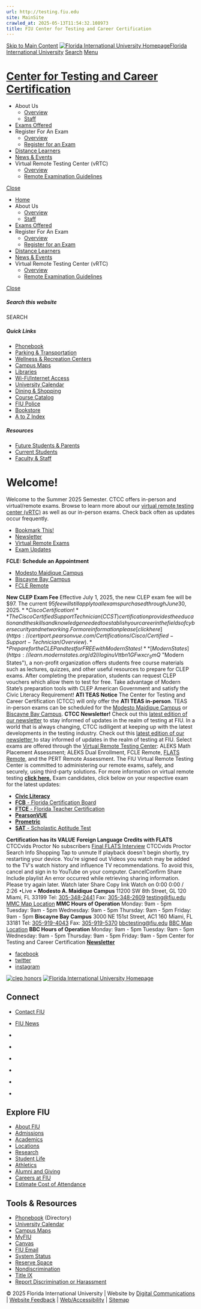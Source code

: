 ```yaml
---
url: http://testing.fiu.edu
site: MainSite
crawled_at: 2025-05-13T11:54:32.108973
title: FIU Center for Testing and Career Certification
---
```


[Skip to Main Content](https://dasa.fiu.edu/all-departments/center-for-testing/#main-content)
[![Florida International University Homepage](https://digicdn.fiu.edu/core/_assets/images/logo-top.svg)Florida International University](https://www.fiu.edu/)
[Search](https://dasa.fiu.edu/all-departments/center-for-testing/)
[Menu](https://dasa.fiu.edu/all-departments/center-for-testing/)
# [Center for Testing and Career Certification](https://dasa.fiu.edu/all-departments/center-for-testing/index.html)
  * About Us
    * [Overview](https://dasa.fiu.edu/all-departments/center-for-testing/about-us/index.html)
    * [Staff](https://dasa.fiu.edu/all-departments/center-for-testing/about-us/staff/index.html)
  * [Exams Offered](https://dasa.fiu.edu/all-departments/center-for-testing/exams-offered/index.html)
  * Register For An Exam
    * [Overview](https://testing.fiu.edu/register-for-an-exam/register-for-an-exam/index.html)
    * [Register for an Exam](https://dasa.fiu.edu/all-departments/center-for-testing/register-for-an-exam/register-for-an-exam/index.html)
  * [Distance Learners](https://dasa.fiu.edu/all-departments/center-for-testing/distance-learners/index.html)
  * [News & Events](https://dasa.fiu.edu/all-departments/center-for-testing/news-and-events/index.html)
  * Virtual Remote Testing Center (vRTC)
    * [Overview](https://dasa.fiu.edu/all-departments/center-for-testing/virtual-remote-testing-center/index.html)
    * [Remote Examination Guidelines](https://dasa.fiu.edu/all-departments/center-for-testing/virtual-remote-testing-center/remote-examination-guidelines/index.html)


[Close](https://dasa.fiu.edu/all-departments/center-for-testing/)
  * [Home](https://dasa.fiu.edu/all-departments/center-for-testing/index.html)
  * About Us
    * [Overview](https://dasa.fiu.edu/all-departments/center-for-testing/about-us/index.html)
    * [Staff](https://dasa.fiu.edu/all-departments/center-for-testing/about-us/staff/index.html)
  * [Exams Offered](https://dasa.fiu.edu/all-departments/center-for-testing/exams-offered/index.html)
  * Register For An Exam
    * [Overview](https://testing.fiu.edu/register-for-an-exam/register-for-an-exam/index.html)
    * [Register for an Exam](https://dasa.fiu.edu/all-departments/center-for-testing/register-for-an-exam/register-for-an-exam/index.html)
  * [Distance Learners](https://dasa.fiu.edu/all-departments/center-for-testing/distance-learners/index.html)
  * [News & Events](https://dasa.fiu.edu/all-departments/center-for-testing/news-and-events/index.html)
  * Virtual Remote Testing Center (vRTC)
    * [Overview](https://dasa.fiu.edu/all-departments/center-for-testing/virtual-remote-testing-center/index.html)
    * [Remote Examination Guidelines](https://dasa.fiu.edu/all-departments/center-for-testing/virtual-remote-testing-center/remote-examination-guidelines/index.html)


[ Close ](https://dasa.fiu.edu/all-departments/center-for-testing/)
##### Search this website
SEARCH
##### Quick Links
  * [ Phonebook](https://phonebook.fiu.edu)
  * [ Parking & Transportation](https://parking.fiu.edu/)
  * [ Wellness & Recreation Centers](https://dasa.fiu.edu/all-departments/wellness-recreation-centers/)
  * [ Campus Maps](http://campusmaps.fiu.edu/)
  * [ Libraries](https://library.fiu.edu/)
  * [ Wi-Fi/Internet Access](https://network.fiu.edu/)
  * [ University Calendar](https://calendar.fiu.edu/)
  * [ Dining & Shopping](https://shop.fiu.edu/)
  * [ Course Catalog](https://catalog.fiu.edu/)
  * [ FIU Police](https://police.fiu.edu/)
  * [ Bookstore](https://shop.fiu.edu/retail/barnes-noble/course-materials/)
  * [ A to Z Index](https://www.fiu.edu/atoz/index.html)


##### Resources
  * [ Future Students & Parents](https://www.fiu.edu/information-for/future-students-parents.html)
  * [ Current Students](https://www.fiu.edu/information-for/current-students.html)
  * [ Faculty & Staff](https://www.fiu.edu/information-for/faculty-staff.html)


# Welcome!
Welcome to the Summer 2025 Semester. CTCC offers in-person and virtual/remote exams. Browse to learn more about our [virtual remote testing center (vRTC)](https://dasa.fiu.edu/all-departments/center-for-testing/virtual-remote-testing-center/index.html) as well as our in-person exams. Check back often as updates occur frequently.
  * [Bookmark This!](https://dasa.fiu.edu/all-departments/center-for-testing/#panel-N1026D-1)
  * [Newsletter ](https://dasa.fiu.edu/all-departments/center-for-testing/#panel-N1026D-2)
  * [Virtual Remote Exams ](https://dasa.fiu.edu/all-departments/center-for-testing/#panel-N1026D-3)
  * [Exam Updates](https://dasa.fiu.edu/all-departments/center-for-testing/#panel-N1026D-4)


**FCLE: Schedule an Appointment**
  * [ Modesto Maidique Campus](https://www.eventbrite.com/e/fcle-registration-1335260242329?aff=oddtdtcreator)
  * [ Biscayne Bay Campus](https://www.eventbrite.com/e/fcle-registration-1335249981639?aff=oddtdtcreator)
  * [ FCLE Remote ](https://www.eventbrite.com/e/fcle-remote-registration-1335256180179?aff=oddtdtcreator)


**New CLEP Exam Fee**
Effective July 1, 2025, the new CLEP exam fee will be $97. The current $95 fee will still apply to all exams purchased through June 30, 2025.
**Cisco Certification!**
The Cisco Certified Support Technician (CCST) certification provides the education and the skills and knowledge needed to establish your career in the fields of cybersecurity and networking. For more information please [click here](https://certiport.pearsonvue.com/Certifications/Cisco/Certified-Support-Technician/Overview). 
**Prepare for the CLEP and test for FREE with Modern States!**
[ Modern States](https://learn.modernstates.org/d2l/loginuVttbn1GFwxcr_SmQ$ "Modern States"), a non-profit organization offers students free course materials such as lectures, quizzes, and other useful resources to prepare for CLEP exams. After completing the preparation, students can request CLEP vouchers which allow them to test for free. Take advantage of Modern State’s preparation tools with CLEP American Government and satisfy the Civic Literacy Requirement! 
**ATI TEAS Notice** The Center for Testing and Career Certification (CTCC) will only offer the **ATI TEAS in-person**. TEAS in-person exams can be scheduled for the [Modesto Maidique Campus](https://www2.registerblast.com/fiu/exam/list) or [Biscayne Bay Campus](https://www2.registerblast.com/fiu-bbc/Exam/List).
**CTCC Newsletter!**
Check out this [latest edition of our newsletter](https://dasa.fiu.edu/all-departments/center-for-testing/news-and-events/summer-2024-newsletter-current.pdf) to stay informed of updates in the realm of testing at FIU. 
In a world that is always changing, CTCC isdiligent at keeping up with the latest developments in the testing industry. Check out this [latest edition of our newsletter](https://dasa.fiu.edu/all-departments/center-for-testing/news-and-events/summer-2024-newsletter-current.pdf)[ ](https://dasa.fiu.edu/all-departments/center-for-testing/news-and-events/summer-2024-newsletter-current.pdf)to stay informed of updates in the realm of testing at FIU.
Select exams are offered through the [Virtual Remote Testing Center](https://dasa.fiu.edu/all-departments/center-for-testing/virtual-remote-testing-center/index.html#vrtcanchor): ALEKS Math Placement Assessment; ALEKS Dual Enrollment, FCLE Remote, [FLATS Remote,](https://dasa.fiu.edu/all-departments/center-for-testing/virtual-remote-testing-center/index.html#FLATS) and the PERT Remote Assessment.
The FIU Virtual Remote Testing Center is committed to administering our remote exams, safely, and securely, using third-party solutions. For more information on virtual remote testing **[click here.](https://dasa.fiu.edu/all-departments/center-for-testing/virtual-remote-testing-center/index.html)**
Exam candidates, click below on your respective exam for the latest updates:
  * [**Civic Literacy**](https://www.flbog.edu/wp-content/uploads/2025/01/2025-Civic-Literacy-Guidance.pdf)
  * [**FCB** - ](https://flcertificationboard.org/)[Florida Certification Board](https://flcertificationboard.org/)
  * [](https://pages.collegeboard.org/natural-disasters)[**FTCE** - Florida Teacher Certification](http://www.fl.nesinc.com/index.asp#ftce-fele)
  * [**PearsonVUE**](https://home.pearsonvue.com/)
  * [**Prometric**](https://www.prometric.com/)
  * [**SAT** - Scholastic Aptitude Test](https://satsuite.collegeboard.org/sat)[](https://flcertificationboard.org/)


**Certification has its VALUE**
**Foreign Language Credits with FLATS**
CTCCvids Proctor
No subscribers
[Final FLATS Interview](https://www.youtube.com/watch?v=MryrcklYoDY)
CTCCvids Proctor
Search
Info
Shopping
Tap to unmute
If playback doesn't begin shortly, try restarting your device.
You're signed out
Videos you watch may be added to the TV's watch history and influence TV recommendations. To avoid this, cancel and sign in to YouTube on your computer.
CancelConfirm
Share
Include playlist
An error occurred while retrieving sharing information. Please try again later.
Watch later
Share
Copy link
Watch on
0:00
0:00 / 2:26
•Live
•
[](https://www.youtube.com/watch?v=MryrcklYoDY "Watch on YouTube")
**Modesto A. Maidique Campus** 11200 SW 8th Street, GL 120 Miami, FL 33199 Tel: [305-348-2441](tel:3053482441) Fax: [305-348-2609](fax:3053482609) testing@fiu.edu
[MMC Map Location](https://campusmaps.fiu.edu/index.html#/)
**MMC Hours of Operation**
Monday: 9am - 5pm
Tuesday: 9am - 5pm
Wednesday: 9am - 5pm
Thursday: 9am - 5pm
Friday: 9am - 5pm
**Biscayne Bay Campus** 3000 NE 151st Street, AC1 160 Miami, FL 33181 Tel: [305-919-4043](tel:3059194043) Fax: [305-919-5370](fax:3059195370) bbctesting@fiu.edu
[BBC Map Location](https://campusmaps.fiu.edu/index.html#/campus/BBC)
**BBC Hours of Operation**
Monday: 9am - 5pm
Tuesday: 9am - 5pm
Wednesday: 9am - 5pm
Thursday: 9am - 5pm
Friday: 9am - 5pm
Center for Testing and Career Certification
[ **Newsletter** ](https://preview.mailerlite.com/o6l3h8#https://preview.mailerlite.com/o6l3h8)
  * [ facebook ](https://www.facebook.com/fiuctcc)
  * [ twitter ](https://twitter.com/FIUCTCC)
  * [ instagram ](https://www.instagram.com/fiuctcc/)

[![clep honors](https://dasa.fiu.edu/all-departments/center-for-testing/_assets/images/clepranking2.jpg)](https://clep.collegeboard.org/clep-honors-achievement-award?SFMC_cid=EM1270939-)
[ ![Florida International University Homepage](https://digicdn.fiu.edu/core/_assets/images/footer-logo.svg) ](https://www.fiu.edu/)
## Connect
  * [Contact FIU](https://www.fiu.edu/about/contact-us/index.html)
  * [FIU News](https://news.fiu.edu/)


  * [](https://www.instagram.com/fiuinstagram/)
  * [](https://www.linkedin.com/school/florida-international-university/)
  * [](https://www.facebook.com/floridainternational)
  * [](https://twitter.com/fiu)
  * [](https://www.youtube.com/user/FloridaInternational)
  * [](https://flickr.com/photos/fiu)


## Explore FIU
  * [About FIU](https://www.fiu.edu/about/index.html)
  * [Admissions](https://www.fiu.edu/admissions/index.html)
  * [Academics](https://www.fiu.edu/academics/index.html)
  * [Locations](https://www.fiu.edu/locations/index.html)
  * [Research](https://www.fiu.edu/research/index.html)
  * [Student Life](https://www.fiu.edu/student-life/index.html)
  * [Athletics](https://www.fiu.edu/athletics/index.html)
  * [Alumni and Giving](https://www.fiu.edu/alumni-and-giving/index.html)
  * [Careers at FIU](https://hr.fiu.edu/careers/)
  * [Estimate Cost of Attendance](https://onestop.fiu.edu/finances/estimate-your-costs/)


## Tools & Resources
  * [Phonebook](https://phonebook.fiu.edu) (Directory)
  * [University Calendar](https://calendar.fiu.edu/)
  * [Campus Maps](https://campusmaps.fiu.edu/)
  * [MyFIU](https://my.fiu.edu/)
  * [Canvas](https://canvas.fiu.edu)
  * [FIU Email](http://mail.fiu.edu/)
  * [System Status](https://fiu.service-now.com/sp?id=services_status)
  * [Reserve Space](https://centralreservations.fiu.edu/)
  * [Nondiscrimination](https://ace.fiu.edu/civil-rights/harassment-and-discrimination/)
  * [Title IX](https://ace.fiu.edu/title-ix/)
  * [Report Discrimination or Harassment](https://report.fiu.edu/)


© 2025 Florida International University  | Website by [Digital Communications](https://stratcomm.fiu.edu/digital-print/websites/) | [Website Feedback](https://webforms.fiu.edu/view.php?id=370774) | [Web/Accessibility](https://accessibility.fiu.edu/) | [Sitemap](https://dasa.fiu.edu/all-departments/center-for-testing/sitemap.html)
[](https://dasa.fiu.edu/all-departments/center-for-testing/)
